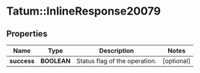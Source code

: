 # Tatum::InlineResponse20079

## Properties
Name | Type | Description | Notes
------------ | ------------- | ------------- | -------------
**success** | **BOOLEAN** | Status flag of the operation. | [optional] 

